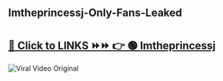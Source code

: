 
 ## Imtheprincessj-Only-Fans-Leaked

# <h2><a href="https://clipsfans.com/Imtheprincessj&ref=git">🔗 Click to LINKS ⏩⏩ 👉 🟢 Imtheprincessj </a></h2>

<a href="https://clipsfans.com/Imtheprincessj&ref=git" rel="nofollow" data-target="animated-image.originalLink"><img src="https://i.ibb.co.com/xMMVF88/686577567.gif" alt="Viral Video Original" style="max-width: 100%; display: inline-block;" data-target="animated-image.originalImage"></a>
